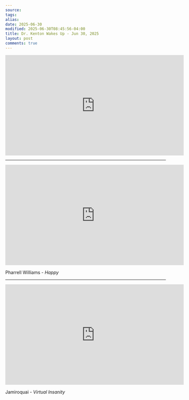 ```yaml
---
source:
tags:
alias:
date: 2025-06-30
modified: 2025-06-30T08:45:56-04:00
title: Dr. Kenton Wakes Up - Jun 30, 2025
layout: post
comments: true
---
```


  

<iframe width="560" height="315" src="https://www.youtube.com/embed/1h4MCVLzJqY" title="YouTube video player" frameborder="0" allow="accelerometer; autoplay; clipboard-write; encrypted-media; gyroscope; picture-in-picture; web-share" allowfullscreen></iframe>

---

<iframe width="560" height="315" src="https://www.youtube.com/embed/ZbZSe6N_BXs?si=PZMuLoNAM66Rv9ho" title="YouTube video player" frameborder="0" allow="accelerometer; autoplay; clipboard-write; encrypted-media; gyroscope; picture-in-picture; web-share" referrerpolicy="strict-origin-when-cross-origin" allowfullscreen></iframe>

Pharrell Williams - *Happy*

---

<iframe width="560" height="315" src="https://www.youtube.com/embed/4JkIs37a2JE?si=Kb0KAmPOGTVfhnP6" title="YouTube video player" frameborder="0" allow="accelerometer; autoplay; clipboard-write; encrypted-media; gyroscope; picture-in-picture; web-share" referrerpolicy="strict-origin-when-cross-origin" allowfullscreen></iframe>

Jamiroquai - *Virtual Insanity*